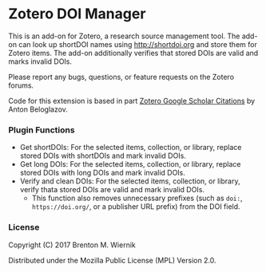 # Zotero DOI Manager

This is an add-on for Zotero, a research source management tool. The add-on can look up shortDOI names using http://shortdoi.org and store them for Zotero items. The add-on additionally verifies that stored DOIs are valid and marks invalid DOIs.

Please report any bugs, questions, or feature requests on the Zotero forums.

Code for this extension is based in part [Zotero Google Scholar Citations](https://github.com/beloglazov/zotero-scholar-citations) by Anton Beloglazov.

### Plugin Functions

  - Get shortDOIs: For the selected items, collection, or library, replace stored DOIs with shortDOIs and mark invalid DOIs.
  - Get long DOIs: For the selected items, collection, or library, replace stored DOIs with long DOIs and mark invalid DOIs.
  - Verify and clean DOIs: For the selected items, collection, or library, verify thata stored DOIs are valid and mark invalid DOIs.
    - This function also removes unnecessary prefixes (such as `doi:`, `https://doi.org/`, or a publisher URL prefix) from the DOI field.

### License

Copyright (C) 2017 Brenton M. Wiernik

Distributed under the Mozilla Public License (MPL) Version 2.0.